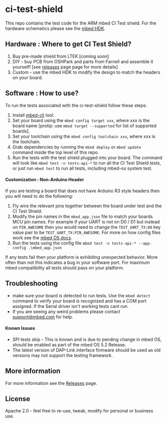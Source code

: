 # ci-test-shield
This repo contains the test code for the ARM mbed CI Test shield. For the hardware schematics please see the [mbed HDK](http://github.com/armmbed/mbed-hdk).

## Hardware : Where to get CI Test Shield?
1. Buy pre-made shield from LTEK [coming soon]
2. DIY - buy PCB from OSHPark and parts from Farnell and assemble it yourself! [see [releases](https://github.com/ARMmbed/ci-test-shield/releases) page page for more details]
3. Custom - use the mbed HDK to modify the design to match the headers on your board. 

## Software : How to use?
To run the tests associated with the ci-test-shield follow these steps:

1. Install [mbed-cli](https://github.com/armmbed/mbed-cli) tool.
2. Set your board using the `mbed config target xxx`, where xxx is the board name [protip: use `mbed target --supported` for list of supported boards].
3. Set your toolchain using the `mbed config toolchain xxx`, where xxx is the toolchain.
4. Grab dependencies by running the `mbed deploy` or `mbed update` command inside the top level of this repo.
5. Run the tests with the test shield plugged into your board. The command will look like `mbed test -n tests-api-*` to run all the CI Test Shield tests, or just run `mbed test` to run all tests, including mbed-os system test.

#### Customization : Non-Arduino Header
If you are testing a board that does not have Arduino R3 style headers then you will need to do the following:

1. Fly wire the relevant pins together between the board under test and the CI Test Shield. 
2. Modify the pin names in the `mbed_app.json` file to match your boards MCU pin names. For example if your UART is not on D0 / D1 but instead on `PIN_AWESOME` then you would need to change the `TEST_UART_TX:D0` key value pair to be `TEST_UART_TX:PIN_AWESOME`. For more on how config files work see the [mbed OS docs](https://github.com/ARMmbed/mbed-os/blob/master/docs/config_system.md#configuration-data-in-applications).
3. Run the tests using the config file `mbed test -n tests-api-* --app-config .\mbed_app.json`

If any tests fail then your platform is exhibiting unexpected behavior. More often than not this indicates a bug in your software port. For maximum mbed compatibility all tests should pass on your platform. 

## Troubleshooting
- make sure your board is detected to run tests. Use the `mbed detect` command to verify your board is recognized and has a COM port assigned. If the Serial driver isn't working tests cant run. 
- If you are seeing any weird problems please contact support@mbed.com for help. 

#### Known Issues
- SPI tests skip - This is known and is due to pending change in mbed OS, should be enabled as part of the mbed OS 5.2 Release. 
- The latest version of DAP-Link interface firmware should be used as old versions may not support the testing framework. 

## More information
For more information see the [Releases](https://github.com/ARMmbed/ci-test-shield/releases) page.

## License
Apache 2.0 - feel free to re-use, tweak, modify for personal or business use.
